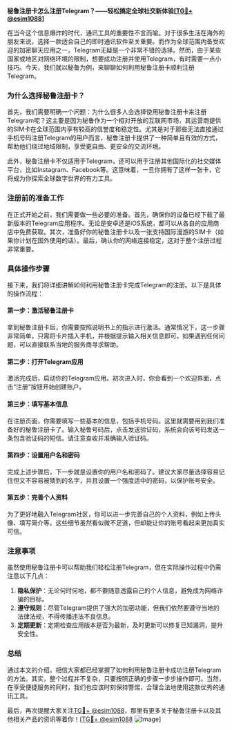 **秘鲁注册卡怎么注册Telegram？——轻松搞定全球社交新体验[[TG💪+ @esim1088](https://t.me/s/esim1088)]**

在当今这个信息爆炸的时代，通讯工具的重要性不言而喻。对于很多生活在海外的朋友来说，选择一款适合自己的即时通讯软件至关重要。而作为全球范围内备受欢迎的加密聊天应用之一，Telegram无疑是一个非常不错的选择。然而，由于某些国家或地区对网络环境的限制，想要成功注册并使用Telegram，有时需要一点小技巧。今天，我们就以秘鲁为例，来聊聊如何利用秘鲁注册卡顺利注册Telegram。

### 为什么选择秘鲁注册卡？

首先，我们需要明确一个问题：为什么很多人会选择使用秘鲁注册卡来注册Telegram呢？这主要是因为秘鲁作为一个相对开放的互联网市场，其运营商提供的SIM卡在全球范围内享有较高的信誉度和稳定性。尤其是对于那些无法直接通过手机号码注册Telegram的用户而言，秘鲁注册卡提供了一种简单且有效的方式，帮助他们绕过地域限制，享受更自由、更安全的交流环境。

此外，秘鲁注册卡不仅适用于Telegram，还可以用于注册其他国际化的社交媒体平台，比如Instagram、Facebook等。这意味着，一旦你拥有了这样一张卡，它将成为你探索全球数字世界的有力工具。

### 注册前的准备工作

在正式开始之前，我们需要做一些必要的准备。首先，确保你的设备已经下载了最新版本的Telegram应用程序。无论是安卓还是iOS系统，都可以从各自的应用商店中免费获取。其次，准备好你的秘鲁注册卡以及一张支持国际漫游的SIM卡（如果你计划在国外使用的话）。最后，确认你的网络连接稳定，这对于整个注册过程非常重要。

### 具体操作步骤

接下来，我们将详细讲解如何利用秘鲁注册卡完成Telegram的注册。以下是具体的操作流程：

#### 第一步：激活秘鲁注册卡

拿到秘鲁注册卡后，你需要按照说明书上的指示进行激活。通常情况下，这一步骤非常简单，只需将卡片插入手机，并根据提示输入相关信息即可。如果遇到任何问题，可以直接联系当地的服务商寻求帮助。

#### 第二步：打开Telegram应用

激活完成后，启动你的Telegram应用。初次进入时，你会看到一个欢迎界面，点击“注册”按钮开始创建账户。

#### 第三步：填写基本信息

在注册页面，你需要填写一些基本的信息，包括手机号码。这里就需要用到我们准备好的秘鲁注册卡了。输入秘鲁号码后，点击发送验证码，系统会向该号码发送一条包含验证码的短信。请注意查收并准确输入验证码。

#### 第四步：设置用户名和密码

完成上述步骤后，下一步就是设置你的用户名和密码了。建议大家尽量选择容易记住但又不容易被猜到的名字，并且设置一个强度适中的密码，以保护账号安全。

#### 第五步：完善个人资料

为了更好地融入Telegram社区，你可以进一步完善自己的个人资料，例如上传头像、填写简介等。这些细节虽然看似微不足道，但却能让你的账号看起来更加真实可信。

### 注意事项

虽然使用秘鲁注册卡可以帮助我们轻松注册Telegram，但在实际操作过程中仍需注意以下几点：

1. **隐私保护**：无论何时何地，都不要随意透露自己的个人信息，避免成为网络诈骗的目标。
2. **遵守规则**：尽管Telegram提供了强大的加密功能，但我们依然要遵守当地的法律法规，不得传播违法不良信息。
3. **定期更新**：定期检查应用版本是否为最新，及时更新可以修复已知漏洞，提升安全性。

### 总结

通过本文的介绍，相信大家都已经掌握了如何利用秘鲁注册卡成功注册Telegram的方法。其实，整个过程并不复杂，只要按照正确的步骤一步步操作即可。当然，在享受便捷服务的同时，我们也应该时刻保持警惕，合理合法地使用这款优秀的通讯工具。

最后，再次提醒大家关注[TG💪+ @esim1088](https://t.me/s/esim1088)，那里有更多关于秘鲁注册卡以及其他相关产品的资讯等着你！[[TG💪+ @esim1088](https://t.me/s/esim1088) ![Image](https://i.postimg.cc/4NQfJmqS/Snipaste-2025-05-13-00-14-12.png)]